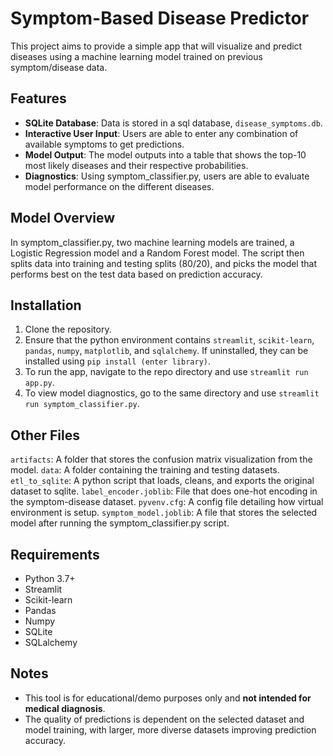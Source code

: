 # Symptom-Based Disease Predictor

This project aims to provide a simple app that will visualize and predict diseases using a machine learning model trained on previous symptom/disease data.

## Features
- **SQLite Database**: Data is stored in a sql database, `disease_symptoms.db`.
- **Interactive User Input**: Users are able to enter any combination of available symptoms to get predictions.
- **Model Output**: The model outputs into a table that shows the top-10 most likely diseases and their respective probabilities.
- **Diagnostics**: Using symptom_classifier.py, users are able to evaluate model performance on the different diseases.

## Model Overview

In symptom_classifier.py, two machine learning models are trained, a Logistic Regression model and a Random Forest model. The script then splits data into training and testing splits (80/20), and picks the model that performs best on the test data based on prediction accuracy.

## Installation
1. Clone the repository.
2. Ensure that the python environment contains `streamlit`, `scikit-learn`, `pandas`, `numpy`, `matplotlib`, and `sqlalchemy`. If uninstalled, they can be installed using `pip install (enter library)`.
3. To run the app, navigate to the repo directory and use `streamlit run app.py`.
4. To view model diagnostics, go to the same directory and use `streamlit run symptom_classifier.py`.

## Other Files
`artifacts`: A folder that stores the confusion matrix visualization from the model.
`data`: A folder containing the training and testing datasets.
`etl_to_sqlite`: A python script that loads, cleans, and exports the original dataset to sqlite.
`label_encoder.joblib`: File that does one-hot encoding in the symptom-disease dataset.
`pyvenv.cfg`: A config file detailing how virtual environment is setup.
`symptom_model.joblib`: A file that stores the selected model after running the symptom_classifier.py script.

## Requirements
- Python 3.7+
- Streamlit
- Scikit-learn
- Pandas
- Numpy
- SQLite
- SQLalchemy

## Notes
- This tool is for educational/demo purposes only and **not intended for medical diagnosis**.
- The quality of predictions is dependent on the selected dataset and model training, with larger, more diverse datasets improving prediction accuracy.
